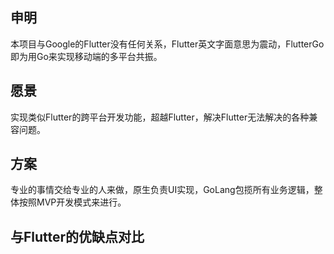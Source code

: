 ## 申明
本项目与Google的Flutter没有任何关系，Flutter英文字面意思为震动，FlutterGo即为用Go来实现移动端的多平台共振。
## 愿景
实现类似Flutter的跨平台开发功能，超越Flutter，解决Flutter无法解决的各种兼容问题。
## 方案
专业的事情交给专业的人来做，原生负责UI实现，GoLang包揽所有业务逻辑，整体按照MVP开发模式来进行。
## 与Flutter的优缺点对比

